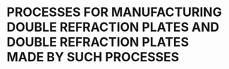 # PROCESSES FOR MANUFACTURING DOUBLE REFRACTION PLATES AND DOUBLE REFRACTION PLATES MADE BY SUCH PROCESSES